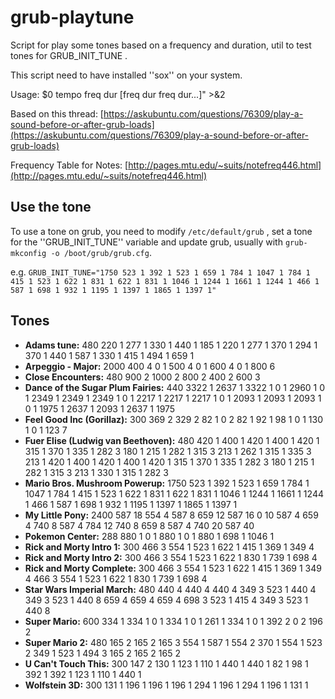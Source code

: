 # grub-playtune

Script for play some tones based on a frequency and duration, util to test tones for GRUB_INIT_TUNE .

This script need to have installed ''sox'' on your system.

Usage: $0 tempo freq dur [freq dur freq dur...]" >&2

Based on this thread: [https://askubuntu.com/questions/76309/play-a-sound-before-or-after-grub-loads](https://askubuntu.com/questions/76309/play-a-sound-before-or-after-grub-loads)

Frequency Table for Notes: [http://pages.mtu.edu/~suits/notefreq446.html](http://pages.mtu.edu/~suits/notefreq446.html)

## Use the tone

To use a tone on grub, you need to modify ```/etc/default/grub``` , set a tone for the ''GRUB_INIT_TUNE'' variable and update grub, usually with ```grub-mkconfig -o /boot/grub/grub.cfg```.

e.g. ```GRUB_INIT_TUNE="1750 523 1 392 1 523 1 659 1 784 1 1047 1 784 1 415 1 523 1 622 1 831 1 622 1 831 1 1046 1 1244 1 1661 1 1244 1 466 1 587 1 698 1 932 1 1195 1 1397 1 1865 1 1397 1"```

## Tones

- **Adams tune:** 480 220 1 277 1 330 1 440 1 185 1 220 1 277 1 370 1 294 1 370 1 440 1 587 1 330 1 415 1 494 1 659 1
- **Arpeggio - Major:** 2000 400 4 0 1 500 4 0 1 600 4 0 1 800 6
- **Close Encounters:** 480 900 2 1000 2 800 2 400 2 600 3
- **Dance of the Sugar Plum Fairies:** 440 3322 1 2637 1 3322 1 0 1 2960 1 0 1 2349 1 2349 1 2349 1 0 1 2217 1 2217 1 2217 1 0 1 2093 1 2093 1 2093 1 0 1 1975 1 2637 1 2093 1 2637 1 1975
- **Feel Good Inc (Gorillaz):** 300 369 2 329 2 82 1 0 2 82 1 92 1 98 1 0 1 130 1 0 1 123 7
- **Fuer Elise (Ludwig van Beethoven):** 480 420 1 400 1 420 1 400 1 420 1 315 1 370 1 335 1 282 3 180 1 215 1 282 1 315 3 213 1 262 1 315 1 335 3 213 1 420 1 400 1 420 1 400 1 420 1 315 1 370 1 335 1 282 3 180 1 215 1 282 1 315 3 213 1 330 1 315 1 282 3
- **Mario Bros. Mushroom Powerup:** 1750 523 1 392 1 523 1 659 1 784 1 1047 1 784 1 415 1 523 1 622 1 831 1 622 1 831 1 1046 1 1244 1 1661 1 1244 1 466 1 587 1 698 1 932 1 1195 1 1397 1 1865 1 1397 1
- **My Little Pony:** 2400 587 18 554 4 587 8 659 12 587 16 0 10 587 4 659 4 740 8 587 4 784 12 740 8 659 8 587 4 740 20 587 40
- **Pokemon Center:** 288 880 1 0 1 880 1 0 1 880 1 698 1 1046 1
- **Rick and Morty Intro 1:** 300 466 3 554 1 523 1 622 1 415 1 369 1 349 4
- **Rick and Morty Intro 2:** 300 466 3 554 1 523 1 622 1 830 1 739 1 698 4
- **Rick and Morty Complete:** 300 466 3 554 1 523 1 622 1 415 1 369 1 349 4 466 3 554 1 523 1 622 1 830 1 739 1 698 4 
- **Star Wars Imperial March:** 480 440 4 440 4 440 4 349 3 523 1 440 4 349 3 523 1 440 8 659 4 659 4 659 4 698 3 523 1 415 4 349 3 523 1 440 8
- **Super Mario:** 600 334 1 334 1 0 1 334 1 0 1 261 1 334 1 0 1 392 2 0 2 196 2
- **Super Mario 2:** 480 165 2 165 2 165 3 554 1 587 1 554 2 370 1 554 1 523 2 349 1 523 1 494 3 165 2 165 2 165 2
- **U Can't Touch This:** 300 147 2 130 1 123 1 110 1 440 1 440 1 82 1 98 1 392 1 392 1 123 1 110 1 440 1
- **Wolfstein 3D:** 300 131 1 196 1 196 1 196 1 294 1 196 1 294 1 196 1 131 1
